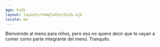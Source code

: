 ```yaml
---
age: kids
layout: layouts/templates/kids.njk
locale: es
---
```


Bienvenido al menú para niños, pero eso no quiere decir que te vayan a comer como parte integrante del menú. Tranquilo.